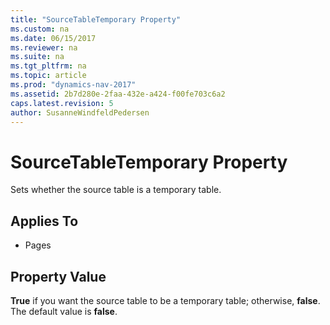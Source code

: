 ```yaml
---
title: "SourceTableTemporary Property"
ms.custom: na
ms.date: 06/15/2017
ms.reviewer: na
ms.suite: na
ms.tgt_pltfrm: na
ms.topic: article
ms.prod: "dynamics-nav-2017"
ms.assetid: 2b7d280e-2faa-432e-a424-f00fe703c6a2
caps.latest.revision: 5
author: SusanneWindfeldPedersen
---
```

# SourceTableTemporary Property
Sets whether the source table is a temporary table.  
  
## Applies To  
  
-   Pages  
  
## Property Value  
 **True** if you want the source table to be a temporary table; otherwise, **false**. The default value is **false**.
